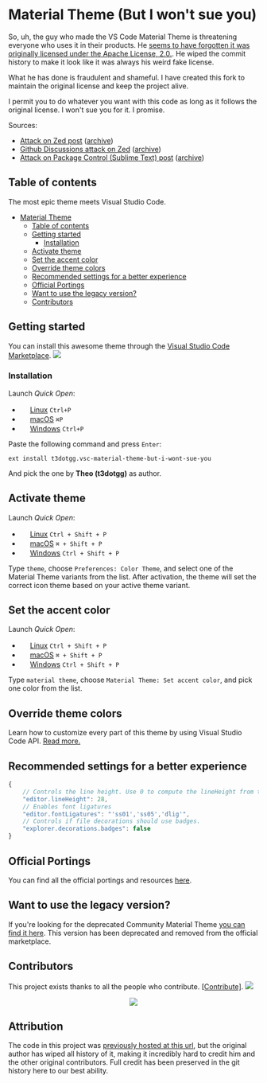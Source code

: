 
# Material Theme (But I won't sue you)

So, uh, the guy who made the VS Code Material Theme is threatening everyone who uses it in their products. He [seems to have forgotten it was originally licensed under the Apache License, 2.0.](https://github.com/Dramaga11/vsc-material-theme/blob/main/LICENSE). He wiped the commit history to make it look like it was always his weird fake license.

What he has done is fraudulent and shameful. I have created this fork to maintain the original license and keep the project alive.

I permit you to do whatever you want with this code as long as it follows the original license. I won't sue you for it. I promise.

Sources:
- [Attack on Zed post](https://dev.to/equinusocio/you-should-avoid-zed-editor-59n1) ([archive](https://archive.ph/PlljZ))
- [Github Discussions attack on Zed](https://github.com/zed-industries/extensions/issues/1645) ([archive](https://archive.ph/5hZyK))
- [Attack on Package Control (Sublime Text) post](https://dev.to/equinusocio/why-you-should-avoid-sublime-text-2c73) ([archive](https://archive.ph/IlN6D))

## Table of contents

The most epic theme meets Visual Studio Code.

- [Material Theme ](#material-theme-)
  - [Table of contents](#table-of-contents)
  - [Getting started](#getting-started)
    - [Installation](#installation)
  - [Activate theme](#activate-theme)
  - [Set the accent color](#set-the-accent-color)
  - [Override theme colors](#override-theme-colors)
  - [Recommended settings for a better experience](#recommended-settings-for-a-better-experience)
  - [Official Portings](#official-portings)
  - [Want to use the legacy version?](#want-to-use-the-legacy-version)
  - [Contributors](#contributors)


## Getting started

You can install this awesome theme through the [Visual Studio Code Marketplace](https://marketplace.visualstudio.com/items?itemName=t3dotgg.vsc-material-theme-but-i-wont-sue-you). <a href="https://marketplace.visualstudio.com/items?itemName=t3dotgg.vsc-material-theme-but-i-wont-sue-you"><img src="https://img.shields.io/badge/marketplace-gray.svg?colorA=655BE1&colorB=4F44D6&style=flat-square"/></a>

### Installation

Launch *Quick Open*:
  - <img src="https://www.kernel.org/theme/images/logos/favicon.png" width=16 height=16/> <a href="https://code.visualstudio.com/shortcuts/keyboard-shortcuts-linux.pdf">Linux</a> `Ctrl+P`
  - <img src="https://developer.apple.com/favicon.ico" width=16 height=16/> <a href="https://code.visualstudio.com/shortcuts/keyboard-shortcuts-macos.pdf">macOS</a> `⌘P`
  - <img src="https://www.microsoft.com/favicon.ico" width=16 height=16/> <a href="https://code.visualstudio.com/shortcuts/keyboard-shortcuts-windows.pdf">Windows</a> `Ctrl+P`

Paste the following command and press `Enter`:

```shell
ext install t3dotgg.vsc-material-theme-but-i-wont-sue-you
```

And pick the one by **Theo (t3dotgg)** as author.

## Activate theme

Launch *Quick Open*:

  - <img src="https://www.kernel.org/theme/images/logos/favicon.png" width=16 height=16/> <a href="https://code.visualstudio.com/shortcuts/keyboard-shortcuts-linux.pdf">Linux</a> `Ctrl + Shift + P`
  - <img src="https://developer.apple.com/favicon.ico" width=16 height=16/> <a href="https://code.visualstudio.com/shortcuts/keyboard-shortcuts-macos.pdf">macOS</a> `⌘ + Shift + P`
  - <img src="https://www.microsoft.com/favicon.ico" width=16 height=16/> <a href="https://code.visualstudio.com/shortcuts/keyboard-shortcuts-windows.pdf">Windows</a> `Ctrl + Shift + P`

Type `theme`, choose `Preferences: Color Theme`, and select one of the Material Theme variants from the list. After activation, the theme will set the correct icon theme based on your active theme variant.


## Set the accent color

Launch *Quick Open*:

  - <img src="https://www.kernel.org/theme/images/logos/favicon.png" width=16 height=16/> <a href="https://code.visualstudio.com/shortcuts/keyboard-shortcuts-linux.pdf">Linux</a> `Ctrl + Shift + P`
  - <img src="https://developer.apple.com/favicon.ico" width=16 height=16/> <a href="https://code.visualstudio.com/shortcuts/keyboard-shortcuts-macos.pdf">macOS</a> `⌘ + Shift + P`
  - <img src="https://www.microsoft.com/favicon.ico" width=16 height=16/> <a href="https://code.visualstudio.com/shortcuts/keyboard-shortcuts-windows.pdf">Windows</a> `Ctrl + Shift + P`

Type `material theme`, choose `Material Theme: Set accent color`, and pick one color from the list.

## Override theme colors

Learn how to customize every part of this theme by using Visual Studio Code API. [Read more.](https://github.com/material-theme/vsc-material-theme/discussions/1274)

## Recommended settings for a better experience

```js
{
    // Controls the line height. Use 0 to compute the lineHeight from the fontSize.
    "editor.lineHeight": 28,
    // Enables font ligatures
    "editor.fontLigatures": "'ss01','ss05','dlig'",
    // Controls if file decorations should use badges.
    "explorer.decorations.badges": false
}
```

## Official Portings

You can find all the official portings and resources [here](https://github.com/material-theme/vsc-material-theme/discussions/1279).

## Want to use the legacy version?

If you're looking for the deprecated Community Material Theme [you can find it here](https://github.com/material-theme/vsc-material-theme/discussions/1278). This version has been deprecated and removed from the official marketplace.

## Contributors

This project exists thanks to all the people who contribute. [[Contribute]](CONTRIBUTING.md).
<a href="graphs/contributors"><img src="https://opencollective.com/material-theme/contributors.svg?width=890" /></a>

<p align="center"><a href="http://www.apache.org/licenses/LICENSE-2.0"><img src="https://img.shields.io/badge/License-Apache_2.0-5E81AC.svg?style=flat-square"/></a></p>

## Attribution

The code in this project was [previously hosted at this url](https://github.com/material-theme/vsc-material-theme), but the original author has wiped all history of it, making it incredibly hard to credit him and the other original contributors. Full credit has been preserved in the git history here to our best ability.
